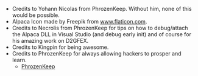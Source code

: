 - Credits to Yohann Nicolas from PhrozenKeep. Without him, none of this would be possible.
- Alpaca Icon made by Freepik from www.flaticon.com.
- Credits to Necrolis from PhrozenKeep for tips on how to debug/attach the Alpaca DLL in Visual Studio (and debug early init)
  and of course for his amazing work on D2GFEX.
- Credits to Kingpin for being awesome.
- Credits to PhrozenKeep for always allowing hackers to prosper and learn.
  - [PhrozenKeep](http://d2mods.info/)